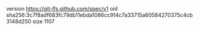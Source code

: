 version https://git-lfs.github.com/spec/v1
oid sha256:3c7f8adf683fc79db11ebda1086cc914c7a33715a60584270375c4cb3148d250
size 1107
